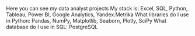 Here you can see my data analyst projects
My stack is: Excel, SQL, Python, Tableau, Power BI, Google Analytics, Yandex.Metrika
What libraries do I use in Python: Pandas, NumPy, Matplotlib, Seaborn, Plotly, SciPy
What database do I use in SQL: PostgreSQL
